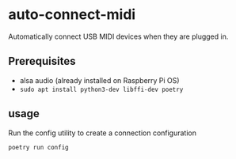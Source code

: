 # auto-connect-midi

Automatically connect USB MIDI devices when they are plugged in.

## Prerequisites
* alsa audio (already installed on Raspberry Pi OS)
* `sudo apt install python3-dev libffi-dev poetry`


## usage
Run the config utility to create a connection configuration

```
poetry run config
```

